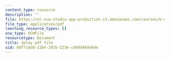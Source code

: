 ```yaml
---
content_type: resource
description: ''
file: https://ol-ocw-studio-app-production.s3.amazonaws.com/courses/6-451-principles-of-digital-communication-ii-spring-2005/0df71ab812b4291b223ecd69d46de64e_KalMFMv3_IM.pdf
file_type: application/pdf
learning_resource_types: []
ocw_type: OCWFile
resourcetype: Document
title: 3play pdf file
uid: 0df71ab8-12b4-291b-223e-cd69d46de64e
---
```

